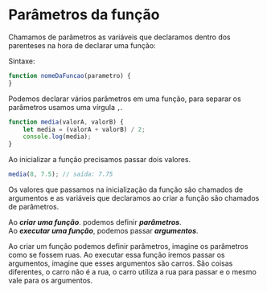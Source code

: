 # Parâmetros da função

Chamamos de parâmetros as variáveis que declaramos dentro dos parenteses na hora de declarar uma função:

Sintaxe:

```js
function nomeDaFuncao(parametro) {
}
```

Podemos declarar vários parâmetros em uma função, para separar os parâmetros usamos uma vírgula `,`.

```js
function media(valorA, valorB) {
    let media = (valorA + valorB) / 2;
    console.log(media);
}
```

Ao inicializar a função precisamos passar dois valores.

```js
media(8, 7.5); // saída: 7.75
```

Os valores que passamos na inicialização da função são chamados de argumentos e as variáveis que declaramos ao criar a função são chamados de parâmetros.

Ao ***criar uma função***. podemos definir  ***parâmetros***.  
Ao ***executar uma função***, podemos passar ***argumentos***.

Ao criar um função podemos definir parâmetros, imagine os parâmetros como se fossem ruas. Ao executar essa função iremos passar os argumentos, imagine que esses argumentos são carros. São coisas diferentes, o carro não é a rua, o carro utiliza a rua para passar e o mesmo vale para os argumentos.